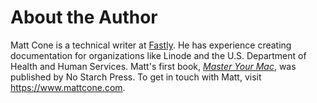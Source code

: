 # About the Author

Matt Cone is a technical writer at [Fastly](https://www.fastly.com). He has experience creating documentation for organizations like Linode and the U.S. Department of Health and Human Services. Matt's first book, *[Master Your Mac](https://www.amazon.com/Master-Your-Mac-Simple-Customize/dp/1593274068/)*, was published by No Starch Press. To get in touch with Matt, visit <https://www.mattcone.com>.
